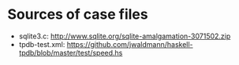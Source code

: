 # Sources of case files
 * sqlite3.c: http://www.sqlite.org/sqlite-amalgamation-3071502.zip
 * tpdb-test.xml: https://github.com/jwaldmann/haskell-tpdb/blob/master/test/speed.hs
